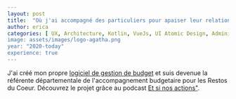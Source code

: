```yaml
---
layout: post
title:  "Où j'ai accompagné des particuliers pour apaiser leur relation à l'argent"
author: erica
categories: [ UX, Architecture, Kotlin, VueJs, UI Atomic Design, Administration Systeme, Marketing, Éducation financière, Communication,  Travail d'équipe, Recrutement et formations, Gestion de projet, Communication, Écoute active et accompagnement individuel]
image: assets/images/logo-agatha.png
year: "2020-today"
experience: true
---
```


J'ai créé mon propre <a href="https://agatha-budget.fr/" target="_blank">logiciel de gestion de budget</a> et suis devenue la référente départementale de l'accompagnement budgetaire pour les Restos du Coeur. Découvrez le projet grâce au podcast <a href="https://podcasts.apple.com/us/podcast/8-erica-delagnier-mieux-g%C3%A9rer-son-budget-pour-r%C3%A9aliser/id1675231225?i=1000611698834" target="_blank">Et si nos actions"</a>.